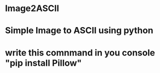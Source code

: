 # Image2ASCII

# Simple Image to ASCII using python

# write this comnmand in you console "pip install Pillow"